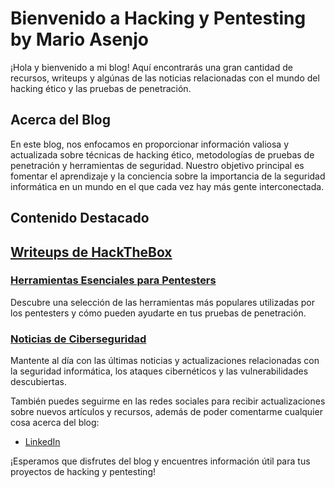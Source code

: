 # Bienvenido a Hacking y Pentesting by Mario Asenjo

¡Hola y bienvenido a mi blog! Aquí encontrarás una gran cantidad de recursos, writeups y algúnas de las noticias relacionadas con el mundo del hacking ético y las pruebas de penetración.

## Acerca del Blog

En este blog, nos enfocamos en proporcionar información valiosa y actualizada sobre técnicas de hacking ético, metodologías de pruebas de penetración y herramientas de seguridad. Nuestro objetivo principal es fomentar el aprendizaje y la conciencia sobre la importancia de la seguridad informática en un mundo en el que cada vez hay más gente interconectada.

## Contenido Destacado

## [Writeups de HackTheBox](/HackTheBox/Writeups/index.md)

### [Herramientas Esenciales para Pentesters](#)

Descubre una selección de las herramientas más populares utilizadas por los pentesters y cómo pueden ayudarte en tus pruebas de penetración.

### [Noticias de Ciberseguridad](#)

Mantente al día con las últimas noticias y actualizaciones relacionadas con la seguridad informática, los ataques cibernéticos y las vulnerabilidades descubiertas.

También puedes seguirme en las redes sociales para recibir actualizaciones sobre nuevos artículos y recursos, además de poder comentarme cualquier cosa acerca del blog:

- [LinkedIn](https://www.linkedin.com/company/bloghacking)

¡Esperamos que disfrutes del blog y encuentres información útil para tus proyectos de hacking y pentesting!
